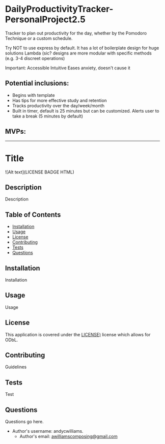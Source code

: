 # DailyProductivityTracker-PersonalProject2.5
Tracker to plan out productivity for the day, whether by the Pomodoro Technique or a custom schedule. 

Try NOT to use express by default. It has a lot of boilerplate design for huge solutions
Lambda (sic? designs are more modular with specific methods (e.g. 3-4 discreet operations)

Important:
Accessible
Intuitive
Eases anxiety, doesn't cause it

## Potential inclusions: 
* Begins with template
* Has tips for more effective study and retention
* Tracks productivity over the day/week/month
* Built in timer, default is 25 minutes but can be customized. Alerts user to take a break (5 minutes by default)

## MVPs: 


-----


# Title 
![Alt text](LICENSE BADGE HTML)

## Description
Description

## Table of Contents
- [Installation](#installation)
- [Usage](#usage)
- [License](#license)
- [Contributing](#contributing)
- [Tests](#tests)
- [Questions](#questions)

## Installation
Installation

## Usage
Usage

## License
This application is covered under the [LICENSE)](HTML) license which allows for ODbL.

## Contributing
Guidelines

## Tests
Test

## Questions
Questions go here.

* Author's username: andycwilliams.
  * Author's email: awilliamscomposing@gmail.com
